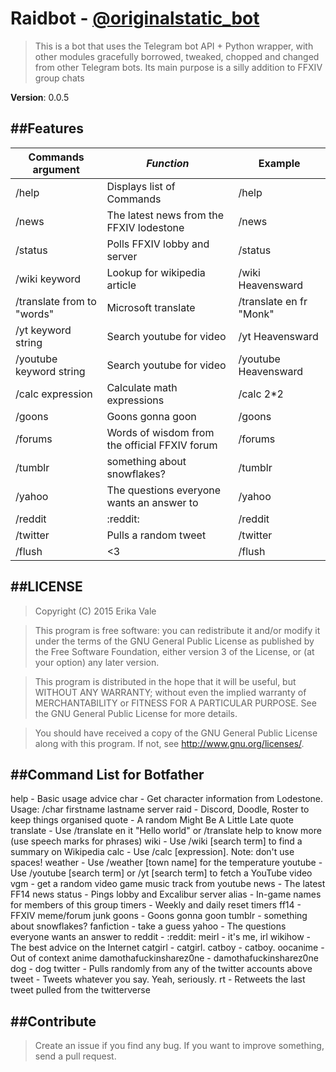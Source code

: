 # Raidbot - <a href="https://telegram.me/originalstatic_bot">@originalstatic_bot</a>

> This is a bot that uses the Telegram bot API + Python wrapper, with other modules gracefully borrowed, tweaked, chopped and changed from other Telegram bots. Its main purpose is a silly addition to FFXIV group chats

**Version**: 0.0.5

##Features
----------

| Commands argument  	    | *Function*								   | **Example**     			|
| --------------------------| ---------------------------------------------| ---------------------------|
| /help			  		    | Displays list of Commands					   | /help	      				|
| /news              		| The latest news from the FFXIV lodestone	   | /news						|
| /status              		| Polls FFXIV lobby and server 				   | /status					|
| /wiki keyword		  	    | Lookup for wikipedia article				   | /wiki Heavensward			|
| /translate from to "words"| Microsoft translate						   | /translate en fr "Monk"	|
| /yt keyword string	    | Search youtube for video					   | /yt Heavensward			|
| /youtube keyword string	| Search youtube for video					   | /youtube Heavensward		|
| /calc expression          | Calculate math expressions 				   | /calc 2*2 					|
| /goons              		| Goons gonna goon 						   	   | /goons						|
| /forums              		| Words of wisdom from the official FFXIV forum| /forums					|
| /tumblr              		| something about snowflakes?				   | /tumblr					|
| /yahoo              		| The questions everyone wants an answer to    | /yahoo						|
| /reddit              		| :reddit:									   | /reddit					|
| /twitter             		| Pulls a random tweet                         | /twitter					|
| /flush              		| <3 										   | /flush						|

##LICENSE
---------

> Copyright (C) 2015  Erika Vale

> This program is free software: you can redistribute it and/or modify
it under the terms of the GNU General Public License as published by
the Free Software Foundation, either version 3 of the License, or
(at your option) any later version.

> This program is distributed in the hope that it will be useful,
but WITHOUT ANY WARRANTY; without even the implied warranty of
MERCHANTABILITY or FITNESS FOR A PARTICULAR PURPOSE.  See the
GNU General Public License for more details.

> You should have received a copy of the GNU General Public License
along with this program.  If not, see <http://www.gnu.org/licenses/>.

##Command List for Botfather
------------

help - Basic usage advice
char - Get character information from Lodestone. Usage: /char firstname lastname server
raid - Discord, Doodle, Roster to keep things organised
quote - A random Might Be A Little Late quote
translate - Use /translate en it "Hello world" or /translate help to know more (use speech marks for phrases)
wiki - Use /wiki [search term] to find a summary on Wikipedia
calc - Use /calc [expression]. Note: don't use spaces!
weather - Use /weather [town name] for the temperature
youtube - Use /youtube [search term] or /yt [search term] to fetch a YouTube video
vgm - get a random video game music track from youtube
news - The latest FF14 news
status - Pings lobby and Excalibur server
alias - In-game names for members of this group
timers - Weekly and daily reset timers
ff14 - FFXIV meme/forum junk
goons - Goons gonna goon
tumblr - something about snowflakes?
fanfiction - take a guess
yahoo - The questions everyone wants an answer to
reddit - :reddit:
meirl - it's me, irl
wikihow - The best advice on the Internet
catgirl - catgirl.
catboy - catboy.
oocanime - Out of context anime
damothafuckinsharez0ne - damothafuckinsharez0ne
dog - dog
twitter - Pulls randomly from any of the twitter accounts above
tweet - Tweets whatever you say. Yeah, seriously.
rt - Retweets the last tweet pulled from the twitterverse


##Contribute
------------

> Create an issue if you find any bug. If you want to improve something, send a pull request.
